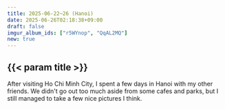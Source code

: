 ```yaml
---
title: 2025-06-22~26 (Hanoi)
date: 2025-06-26T02:18:38+09:00
draft: false
imgur_album_ids: ["r5WYnop", "QqAL2MQ"]
new: true
---
```


<h2 id="title">{{< param title >}}</h2>

After visiting Ho Chi Minh City, I spent a few days in Hanoi with my other friends. We didn't go out too much aside from some cafes and parks, but I still managed to take a few nice pictures I think.
